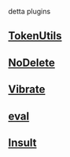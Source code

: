 detta plugins

## [TokenUtils](/dumsane/GetToken)
## [NoDelete](/dumsane/NoDelete)
## [Vibrate](/dumsane/Vibrate)
## [eval](/dumsane/eval)
## [Insult](/dumsane/Insult)
